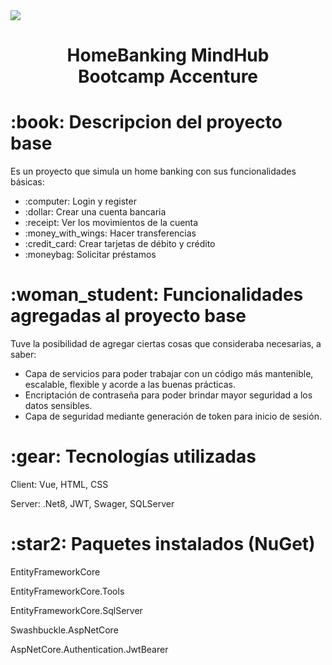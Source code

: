 <img src= "https://github.com/AnaBeneitez/HomeBankingMindHub/assets/129800955/8f6ef301-ec8f-4189-9a3e-151ba49c493d">
<h1 align="center">HomeBanking MindHub Bootcamp Accenture</h1>
<h1 align="left">:book: Descripcion del proyecto base</h1>
<p>Es un proyecto que simula un home banking con sus funcionalidades básicas:</p>
<ul>
  <li>:computer: Login y register</li>
  <li>:dollar: Crear una cuenta bancaria</li>
  <li>:receipt: Ver los movimientos de la cuenta</li>
  <li>:money_with_wings:	Hacer transferencias</li>
  <li>:credit_card: Crear tarjetas de débito y crédito</li>
  <li>:moneybag: Solicitar préstamos</li>  
</ul>
<h1>:woman_student: Funcionalidades agregadas al proyecto base</h1>
<p>Tuve la posibilidad de agregar ciertas cosas que consideraba necesarias, a saber:</p>
<ul>
  <li>Capa de servicios para poder trabajar con un código más mantenible, escalable, flexible y acorde a las buenas prácticas.</li>
  <li>Encriptación de contraseña para poder brindar mayor seguridad a los datos sensibles.</li>
  <li>Capa de seguridad mediante generación de token para inicio de sesión.</li>
</ul>
<h1>:gear: Tecnologías utilizadas</h1>
<p>Client: Vue, HTML, CSS</p>
<p>Server: .Net8, JWT, Swager, SQLServer</p>
<h1>:star2: Paquetes instalados (NuGet)</h1>
<p>EntityFrameworkCore</p>
<p>EntityFrameworkCore.Tools</p>
<p>EntityFrameworkCore.SqlServer</p>
<p>Swashbuckle.AspNetCore</p>
<p>AspNetCore.Authentication.JwtBearer</p>



